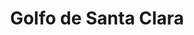 ---
title: Golfo de Santa Clara
url: /golfo-de-santa-clara/
latitude: 31.686
longitude: -114.501
---